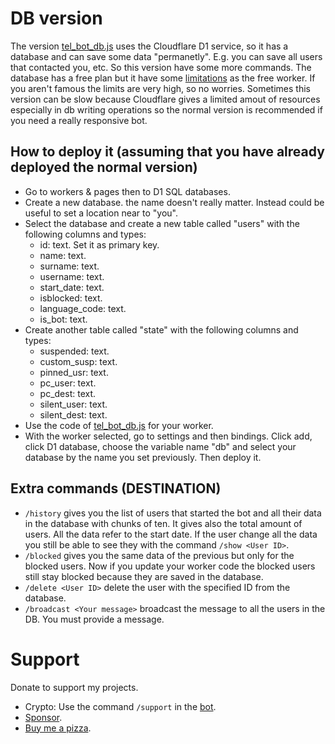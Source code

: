 # DB version
The version [tel_bot_db.js](./tel_bot_db.js) uses the Cloudflare D1 service, so it has a database and can save some data "permanetly". E.g. you can save all users that contacted you, etc. So this version have some more commands. The database has a free plan but it have some [limitations](https://developers.cloudflare.com/d1/platform/limits/) as the free worker. If you aren't famous the limits are very high, so no worries. Sometimes this version can be slow because Cloudflare gives a limited amout of resources especially in db writing operations so the normal version is recommended if you need a really responsive bot.

## How to deploy it (assuming that you have already deployed the normal version)
- Go to workers & pages then to D1 SQL databases.
- Create a new database. the name doesn't really matter. Instead could be useful to set a location near to "you".
- Select the database and create a new table called "users" with the following columns and types:
    - id: text. Set it as primary key.
    - name: text.
    - surname: text.
    - username: text.
    - start_date: text.
    - isblocked: text.
    - language_code: text.
    - is_bot: text.
- Create another table called "state" with the following columns and types:
    - suspended: text.
    - custom_susp: text.
    - pinned_usr: text.
    - pc_user: text.
    - pc_dest: text.
    - silent_user: text.
    - silent_dest: text.
- Use the code of [tel_bot_db.js](./tel_bot_db.js) for your worker.
- With the worker selected, go to settings and then bindings. Click add, click D1 database, choose the variable name "db" and select your database by the name you set previously. Then deploy it.

## Extra commands (DESTINATION)
- `/history` gives you the list of users that started the bot and all their data in the database with chunks of ten. It gives also the total amount of users. All the data refer to the start date. If the user change all the data you still be able to see they with the command `/show <User ID>`. 
- `/blocked` gives you the same data of the previous but only for the blocked users. Now if you update your worker code the blocked users still stay blocked because they are saved in the database.
- `/delete <User ID>` delete the user with the specified ID from the database.
- `/broadcast <Your message>` broadcast the message to all the users in the DB. You must provide a message.

# Support
Donate to support my projects. 
- Crypto: Use the command `/support` in the [bot](https://t.me/Mqtth3w_support_bot).
- [Sponsor](https://github.com/sponsors/Mqtth3w).
- [Buy me a pizza](https://buymeacoffee.com/mqtth3w).
